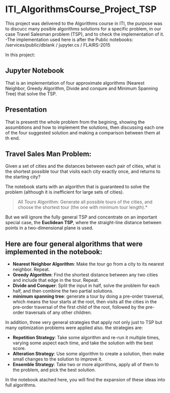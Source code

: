 # ITI_AlgorithmsCourse_Project_TSP


This project was delivered to the Algorithms course in ITI, the purpose was to discucc many posible algorithms solutions for  a specific problem, in our case Travel Salesman problem (TSP), and to check the implementation of it.
-The implementation used here is after the Public notebooks: /services/public/dblank / jupyter.cs / FLAIRS-2015

In this project:
## Jupyter Notebook
That is an implementation of four approximate algorithms (Nearest Neighbor, Greedy Algorithm, Divide and conqure and Minimum Spanning Tree) that solve the TSP.
## Presentation 
That is presentt the whole problem from the begining, showing the assumbtions and how to implement the solutions, then discussing each one of the four suggested solution and making a comparison between them at th end.

## Travel Sales Man Problem: 
Given a set of cities and the distances between each pair of cities, what is the shortest possible tour that visits each city exactly once, and returns to the starting city?

The notebook starts with an algorithm that is guaranteed to solve the problem (although it is inefficient for large sets of cities).
> All Tours Algorithm: Generate all possible tours of the cities, and choose the shortest tour (the one with minimum tour length).*


But we will ignore the fully general TSP and concentrate on an important special case, the **Euclidean TSP**, where the straight-line distance between points in a two-dimensional plane is used.

## Here are four general algorithms that were implemented in the notebook:

* **Nearest Neighbor Algorithm**: Make the tour go from a city to its nearest neighbor. Repeat.
* **Greedy Algorithm**: Find the shortest distance between any two cities and include that edge in the tour. Repeat.
* **Divide and Conquer**: Split the input in half, solve the problem for each half, and then combine the two partial solutions.
* **minimum spanning tree**: generate a tour by doing a pre-order traversal, which means the tour starts at the root, then visits all the cities in the pre-order traversal of the first child of the root, followed by the pre-order traversals of any other children.

In addition, three very general strategies that apply not only just to TSP but many optimization problems were applied also. the strategies are:

* **Repetition Strategy**: Take some algorithm and re-run it multiple times, varying some aspect each time, and take the solution with the best score.
* **Alteration Strategy**: Use some algorithm to create a solution, then make small changes to the solution to improve it.
* **Ensemble Strategy**: Take two or more algorithms, apply all of them to the problem, and pick the best solution.

In the notebook atached here, you will find the expansion of these ideas into full algorithms.
